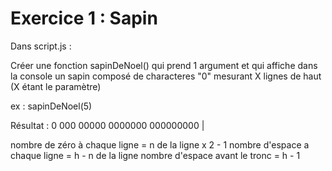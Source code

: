 # Exercice 1 : Sapin

Dans script.js :

Créer une fonction sapinDeNoel() qui prend 1 argument et qui
affiche dans la console un sapin composé de characteres "0"
mesurant X lignes de haut (X étant le paramètre)

ex : sapinDeNoel(5)

Résultat :
    0
   000
  00000
 0000000
000000000
    |

nombre de zéro à chaque ligne = n de la ligne x 2 - 1
nombre d'espace a chaque ligne = h - n de la ligne
nombre d'espace avant le tronc = h - 1